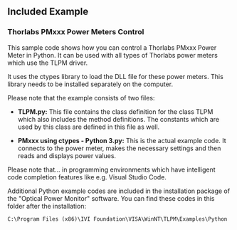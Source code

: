 ## Included Example

### Thorlabs PMxxx Power Meters Control
This sample code shows how you can control a Thorlabs PMxxx Power Meter in Python. It can be used with all types of Thorlabs power meters which use the TLPM driver.

It uses the ctypes library to load the DLL file for these power meters. This library needs to be installed separately on the computer.

Please note that the example consists of two files:

- **TLPM.py:** This file contains the class definition for the class TLPM which also includes the method definitions. The constants which are used by this class are defined in this file as well.

- **PMxxx using ctypes - Python 3.py:** This is the actual example code. It connects to the power meter, makes the necessary settings and then reads and displays power values.

Please note that... in programming environments which have intelligent code completion features like e.g. Visual Studio Code.

Additional Python example codes are included in the installation package of the "Optical Power Monitor" software. You can find these codes in this folder after the installation:

```
C:\Program Files (x86)\IVI Foundation\VISA\WinNT\TLPM\Examples\Python
```
